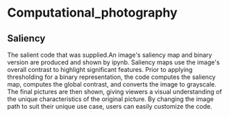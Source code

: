 # Computational_photography

## Saliency
The salient code that was supplied.An image's saliency map and binary version are produced and shown by ipynb. Saliency maps use the image's overall contrast to highlight significant features. Prior to applying thresholding for a binary representation, the code computes the saliency map, computes the global contrast, and converts the image to grayscale. The final pictures are then shown, giving viewers a visual understanding of the unique characteristics of the original picture. By changing the image path to suit their unique use case, users can easily customize the code.
